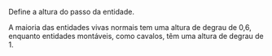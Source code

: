 Define a altura do passo da entidade.

A maioria das entidades vivas normais tem uma altura de degrau de 0,6, enquanto entidades montáveis, como cavalos, têm uma altura de degrau de 1.